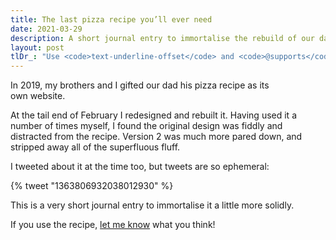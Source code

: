 ```yaml
---
title: The last pizza recipe you’ll ever need
date: 2021-03-29
description: A short journal entry to immortalise the rebuild of our dad’s pizza recipe.
layout: post
tlDr_: "Use <code>text-underline-offset</code> and <code>@supports</code> to progressively enhance finer control over your strikethroughs – <a href=\"#the-complete-solution\">see the code</a>."
---
```


In 2019, my brothers and I gifted our dad his pizza recipe as its own website.

At the tail end of February I redesigned and rebuilt it. Having used it a number of times myself, I found the original design was fiddly and distracted from the recipe. Version 2 was much more pared down, and stripped away all of the superfluous fluff.

I tweeted about it at the time too, but tweets are so ephemeral:

{% tweet "1363806932038012930" %}

This is a very short journal entry to immortalise it a little more solidly.

If you use the recipe, [let me know](/contact) what you think!
